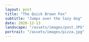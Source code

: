 ```yaml
---
layout: post
title: "The Quick Brown Fox"
subtitle: "Jumps over the lazy dog"
date: 2020-12-13
landscape: "/assets/images/post.JPG"
portrait: "/assets/images/pizza.jpg"
---
```

